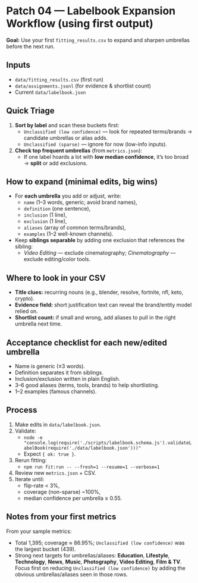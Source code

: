 
# Patch 04 — Labelbook Expansion Workflow (using first output)

**Goal:** Use your first `fitting_results.csv` to expand and sharpen umbrellas before the next run.

## Inputs
- `data/fitting_results.csv` (first run)
- `data/assignments.jsonl` (for evidence & shortlist count)
- Current `data/labelbook.json`

## Quick Triage
1) **Sort by label** and scan these buckets first:
   - `Unclassified (low confidence)` — look for repeated terms/brands → candidate umbrellas or alias adds.
   - `Unclassified (sparse)` — ignore for now (low-info inputs).
2) **Check top frequent umbrellas** (from `metrics.json`):
   - If one label hoards a lot with **low median confidence**, it’s too broad → **split** or add exclusions.

## How to expand (minimal edits, big wins)
- For **each umbrella** you add or adjust, write:
  - `name` (1–3 words, generic; avoid brand names),
  - `definition` (one sentence),
  - `inclusion` (1 line),
  - `exclusion` (1 line),
  - `aliases` (array of common terms/brands),
  - `examples` (1–2 well-known channels).
- Keep **siblings separable** by adding one exclusion that references the sibling:
  - *Video Editing* — exclude cinematography; *Cinematography* — exclude editing/color tools.

## Where to look in your CSV
- **Title clues:** recurring nouns (e.g., blender, resolve, fortnite, nfl, keto, crypto).
- **Evidence field:** short justification text can reveal the brand/entity model relied on.
- **Shortlist count:** if small and wrong, add aliases to pull in the right umbrella next time.

## Acceptance checklist for each new/edited umbrella
- Name is generic (≤3 words).
- Definition separates it from siblings.
- Inclusion/exclusion written in plain English.
- 3–6 good aliases (terms, tools, brands) to help shortlisting.
- 1–2 examples (famous channels).

## Process
1) Make edits in `data/labelbook.json`.
2) Validate:
   - `node -e "console.log(require('./scripts/labelbook.schema.js').validateLabelBook(require('./data/labelbook.json')))"`
   - Expect `{ ok: true }`.
3) Rerun fitting:
   - `npm run fit:run -- --fresh=1 --resume=1 --verbose=1`
4) Review new `metrics.json` + CSV.
5) Iterate until:
   - flip-rate < 3%,
   - coverage (non-sparse) ~100%,
   - median confidence per umbrella ≥ 0.55.

## Notes from your first metrics
From your sample metrics:
- Total 1,395; coverage ≈ 86.95%; `Unclassified (low confidence)` was the largest bucket (439).
- Strong next targets for umbrellas/aliases: **Education**, **Lifestyle**, **Technology**, **News**, **Music**, **Photography**, **Video Editing**, **Film & TV**.
Focus first on reducing `Unclassified (low confidence)` by adding the obvious umbrellas/aliases seen in those rows.

